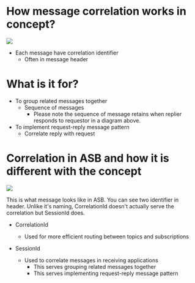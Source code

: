 # How message correlation works in concept?

![](http://i.imgur.com/d4LgMAh.png)

- Each message have correlation identifier 
	- Often in message header

# What is it for?

- To group related messages together
	- Sequence of messages
		- Please note the sequence of message retains when replier responds to requestor in a diagram above.
- To implement request-reply message pattern
	- Correlate reply with request 

# Correlation in ASB and how it is different with the concept

![](http://i.imgur.com/cUVLwHt.png)

This is what message looks like in ASB. You can see two identifier in header. Unlike it's naming, CorrelationId doesn't actually serve the correlation but SessionId does.  

- CorrelationId 
	- Used for more efficient routing between topics and subscriptions
	
- SessionId
	- Used to correlate messages in receiving applications
		- This serves grouping related messages together
		- This serves implementing request-reply message pattern
